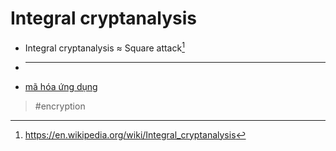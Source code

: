 # Integral cryptanalysis

- Integral cryptanalysis ≈ Square attack[^1]
- ***

- [mã hóa ứng dụng](../personal/20220130115446.md)

> #encryption

[^1]: https://en.wikipedia.org/wiki/Integral_cryptanalysis
